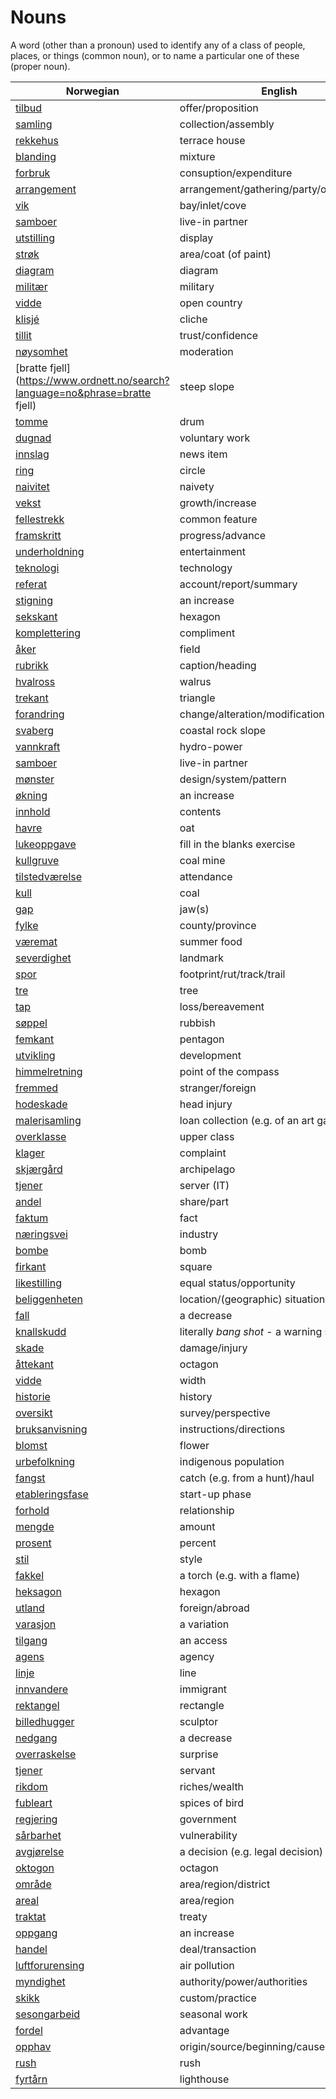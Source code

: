 # Nouns

A word (other than a pronoun) used to identify any of a class of people, places, or things (common noun), or to name a particular one of these (proper noun).

| Norwegian | English | Gender |
| --- | --- | --- |
| [tilbud](https://www.ordnett.no/search?language=no&phrase=tilbud) | offer/proposition | i |
| [samling](https://www.ordnett.no/search?language=no&phrase=samling) | collection/assembly | m |
| [rekkehus](https://www.ordnett.no/search?language=no&phrase=rekkehus) | terrace house | i |
| [blanding](https://www.ordnett.no/search?language=no&phrase=blanding) | mixture | m |
| [forbruk](https://www.ordnett.no/search?language=no&phrase=forbruk) | consuption/expenditure | i |
| [arrangement](https://www.ordnett.no/search?language=no&phrase=arrangement) | arrangement/gathering/party/organisation | i |
| [vik](https://www.ordnett.no/search?language=no&phrase=vik) | bay/inlet/cove | m |
| [samboer](https://www.ordnett.no/search?language=no&phrase=samboer) | live-in partner | m |
| [utstilling](https://www.ordnett.no/search?language=no&phrase=utstilling) | display | m |
| [strøk](https://www.ordnett.no/search?language=no&phrase=strøk) | area/coat (of paint) | i |
| [diagram](https://www.ordnett.no/search?language=no&phrase=diagram) | diagram | i |
| [militær](https://www.ordnett.no/search?language=no&phrase=militær) | military | m |
| [vidde](https://www.ordnett.no/search?language=no&phrase=vidde) | open country | m |
| [klisjé](https://www.ordnett.no/search?language=no&phrase=klisjé) | cliche | m |
| [tillit](https://www.ordnett.no/search?language=no&phrase=tillit) | trust/confidence | m |
| [nøysomhet](https://www.ordnett.no/search?language=no&phrase=nøysomhet) | moderation | m |
| [bratte fjell](https://www.ordnett.no/search?language=no&phrase=bratte fjell) | steep slope | m |
| [tomme](https://www.ordnett.no/search?language=no&phrase=tomme) | drum | m |
| [dugnad](https://www.ordnett.no/search?language=no&phrase=dugnad) | voluntary work | m |
| [innslag](https://www.ordnett.no/search?language=no&phrase=innslag) | news item | i |
| [ring](https://www.ordnett.no/search?language=no&phrase=ring) | circle | m |
| [naivitet](https://www.ordnett.no/search?language=no&phrase=naivitet) | naivety | m |
| [vekst](https://www.ordnett.no/search?language=no&phrase=vekst) | growth/increase | m |
| [fellestrekk](https://www.ordnett.no/search?language=no&phrase=fellestrekk) | common feature | i |
| [framskritt](https://www.ordnett.no/search?language=no&phrase=framskritt) | progress/advance | i |
| [underholdning](https://www.ordnett.no/search?language=no&phrase=underholdning) | entertainment | m |
| [teknologi](https://www.ordnett.no/search?language=no&phrase=teknologi) | technology | m |
| [referat](https://www.ordnett.no/search?language=no&phrase=referat) | account/report/summary | i |
| [stigning](https://www.ordnett.no/search?language=no&phrase=stigning) | an increase | m |
| [sekskant](https://www.ordnett.no/search?language=no&phrase=sekskant) | hexagon | m |
| [komplettering](https://www.ordnett.no/search?language=no&phrase=komplettering) | compliment | m |
| [åker](https://www.ordnett.no/search?language=no&phrase=åker) | field | m |
| [rubrikk](https://www.ordnett.no/search?language=no&phrase=rubrikk) | caption/heading | m |
| [hvalross](https://www.ordnett.no/search?language=no&phrase=hvalross) | walrus | m |
| [trekant](https://www.ordnett.no/search?language=no&phrase=trekant) | triangle | m |
| [forandring](https://www.ordnett.no/search?language=no&phrase=forandring) | change/alteration/modification | m |
| [svaberg](https://www.ordnett.no/search?language=no&phrase=svaberg) | coastal rock slope | i |
| [vannkraft](https://www.ordnett.no/search?language=no&phrase=vannkraft) | hydro-power | m |
| [samboer](https://www.ordnett.no/search?language=no&phrase=samboer) | live-in partner | m |
| [mønster](https://www.ordnett.no/search?language=no&phrase=mønster) | design/system/pattern | i |
| [økning](https://www.ordnett.no/search?language=no&phrase=økning) | an increase | m |
| [innhold](https://www.ordnett.no/search?language=no&phrase=innhold) | contents | i |
| [havre](https://www.ordnett.no/search?language=no&phrase=havre) | oat | m |
| [lukeoppgave](https://www.ordnett.no/search?language=no&phrase=lukeoppgave) | fill in the blanks exercise | m |
| [kullgruve](https://www.ordnett.no/search?language=no&phrase=kullgruve) | coal mine | m |
| [tilstedværelse](https://www.ordnett.no/search?language=no&phrase=tilstedværelse) | attendance | i |
| [kull](https://www.ordnett.no/search?language=no&phrase=kull) | coal | i |
| [gap](https://www.ordnett.no/search?language=no&phrase=gap) | jaw(s) | m |
| [fylke](https://www.ordnett.no/search?language=no&phrase=fylke) | county/province | i |
| [væremat](https://www.ordnett.no/search?language=no&phrase=væremat) | summer food | m |
| [severdighet](https://www.ordnett.no/search?language=no&phrase=severdighet) | landmark | m |
| [spor](https://www.ordnett.no/search?language=no&phrase=spor) | footprint/rut/track/trail | i |
| [tre](https://www.ordnett.no/search?language=no&phrase=tre) | tree | i |
| [tap](https://www.ordnett.no/search?language=no&phrase=tap) | loss/bereavement | i |
| [søppel](https://www.ordnett.no/search?language=no&phrase=søppel) | rubbish | i |
| [femkant](https://www.ordnett.no/search?language=no&phrase=femkant) | pentagon | m |
| [utvikling](https://www.ordnett.no/search?language=no&phrase=utvikling) | development | m |
| [himmelretning](https://www.ordnett.no/search?language=no&phrase=himmelretning) | point of the compass | m |
| [fremmed](https://www.ordnett.no/search?language=no&phrase=fremmed) | stranger/foreign | m |
| [hodeskade](https://www.ordnett.no/search?language=no&phrase=hodeskade) | head injury | m |
| [malerisamling](https://www.ordnett.no/search?language=no&phrase=malerisamling) | loan collection (e.g. of an art gallery) | m |
| [overklasse](https://www.ordnett.no/search?language=no&phrase=overklasse) | upper class | m |
| [klager](https://www.ordnett.no/search?language=no&phrase=klager) | complaint | m |
| [skjærgård](https://www.ordnett.no/search?language=no&phrase=skjærgård) | archipelago | m |
| [tjener](https://www.ordnett.no/search?language=no&phrase=tjener) | server (IT) | m |
| [andel](https://www.ordnett.no/search?language=no&phrase=andel) | share/part | m |
| [faktum](https://www.ordnett.no/search?language=no&phrase=faktum) | fact | i |
| [næringsvei](https://www.ordnett.no/search?language=no&phrase=næringsvei) | industry | m |
| [bombe](https://www.ordnett.no/search?language=no&phrase=bombe) | bomb | m |
| [firkant](https://www.ordnett.no/search?language=no&phrase=firkant) | square | m |
| [likestilling](https://www.ordnett.no/search?language=no&phrase=likestilling) | equal status/opportunity | m |
| [beliggenheten](https://www.ordnett.no/search?language=no&phrase=beliggenheten) | location/(geographic) situation | m/f |
| [fall](https://www.ordnett.no/search?language=no&phrase=fall) | a decrease | i |
| [knallskudd](https://www.ordnett.no/search?language=no&phrase=knallskudd) | literally _bang shot_ - a warning shot gun | i |
| [skade](https://www.ordnett.no/search?language=no&phrase=skade) | damage/injury | m |
| [åttekant](https://www.ordnett.no/search?language=no&phrase=åttekant) | octagon | m |
| [vidde](https://www.ordnett.no/search?language=no&phrase=vidde) | width | m/f |
| [historie](https://www.ordnett.no/search?language=no&phrase=historie) | history | m/f |
| [oversikt](https://www.ordnett.no/search?language=no&phrase=oversikt) | survey/perspective | m |
| [bruksanvisning](https://www.ordnett.no/search?language=no&phrase=bruksanvisning) | instructions/directions | m |
| [blomst](https://www.ordnett.no/search?language=no&phrase=blomst) | flower | m |
| [urbefolkning](https://www.ordnett.no/search?language=no&phrase=urbefolkning) | indigenous population | m |
| [fangst](https://www.ordnett.no/search?language=no&phrase=fangst) | catch (e.g. from a hunt)/haul | m |
| [etableringsfase](https://www.ordnett.no/search?language=no&phrase=etableringsfase) | start-up phase | m |
| [forhold](https://www.ordnett.no/search?language=no&phrase=forhold) | relationship | i |
| [mengde](https://www.ordnett.no/search?language=no&phrase=mengde) | amount | m |
| [prosent](https://www.ordnett.no/search?language=no&phrase=prosent) | percent | m |
| [stil](https://www.ordnett.no/search?language=no&phrase=stil) | style | m |
| [fakkel](https://www.ordnett.no/search?language=no&phrase=fakkel) | a torch (e.g. with a flame) | m |
| [heksagon](https://www.ordnett.no/search?language=no&phrase=heksagon) | hexagon | m |
| [utland](https://www.ordnett.no/search?language=no&phrase=utland) | foreign/abroad | m |
| [varasjon](https://www.ordnett.no/search?language=no&phrase=varasjon) | a variation | m |
| [tilgang](https://www.ordnett.no/search?language=no&phrase=tilgang) | an access | i |
| [agens](https://www.ordnett.no/search?language=no&phrase=agens) | agency | m |
| [linje](https://www.ordnett.no/search?language=no&phrase=linje) | line | m |
| [innvandere](https://www.ordnett.no/search?language=no&phrase=innvandere) | immigrant | m |
| [rektangel](https://www.ordnett.no/search?language=no&phrase=rektangel) | rectangle | i |
| [billedhugger](https://www.ordnett.no/search?language=no&phrase=billedhugger) | sculptor | m |
| [nedgang](https://www.ordnett.no/search?language=no&phrase=nedgang) | a decrease | m |
| [overraskelse](https://www.ordnett.no/search?language=no&phrase=overraskelse) | surprise | m |
| [tjener](https://www.ordnett.no/search?language=no&phrase=tjener) | servant | m |
| [rikdom](https://www.ordnett.no/search?language=no&phrase=rikdom) | riches/wealth | m |
| [fubleart](https://www.ordnett.no/search?language=no&phrase=fubleart) | spices of bird | m/f |
| [regjering](https://www.ordnett.no/search?language=no&phrase=regjering) | government | m |
| [sårbarhet](https://www.ordnett.no/search?language=no&phrase=sårbarhet) | vulnerability | m |
| [avgjørelse](https://www.ordnett.no/search?language=no&phrase=avgjørelse) | a decision (e.g. legal decision) | m |
| [oktogon](https://www.ordnett.no/search?language=no&phrase=oktogon) | octagon | m |
| [område](https://www.ordnett.no/search?language=no&phrase=område) | area/region/district | i |
| [areal](https://www.ordnett.no/search?language=no&phrase=areal) | area/region | i |
| [traktat](https://www.ordnett.no/search?language=no&phrase=traktat) | treaty | m |
| [oppgang](https://www.ordnett.no/search?language=no&phrase=oppgang) | an increase | m |
| [handel](https://www.ordnett.no/search?language=no&phrase=handel) | deal/transaction | m |
| [luftforurensing](https://www.ordnett.no/search?language=no&phrase=luftforurensing) | air pollution | m |
| [myndighet](https://www.ordnett.no/search?language=no&phrase=myndighet) | authority/power/authorities | m |
| [skikk](https://www.ordnett.no/search?language=no&phrase=skikk) | custom/practice | m |
| [sesongarbeid](https://www.ordnett.no/search?language=no&phrase=sesongarbeid) | seasonal work | i |
| [fordel](https://www.ordnett.no/search?language=no&phrase=fordel) | advantage | m |
| [opphav](https://www.ordnett.no/search?language=no&phrase=opphav) | origin/source/beginning/cause | i |
| [rush](https://www.ordnett.no/search?language=no&phrase=rush) | rush | i |
| [fyrtårn](https://www.ordnett.no/search?language=no&phrase=fyrtårn) | lighthouse | i |

